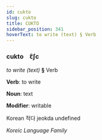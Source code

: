 ```yaml
---
id: cukto
slug: cukto
title: CUKTO
sidebar_position: 341
hoverText: to write (text) § Verb
---
```


### cukto&emsp;<span kind="abugida">ꞇ̑ʃc</span>

*to write (text)* **§** Verb

**Verb**: to write

**Noun**: text

**Modifier**: writable

Korean 적다 jeokda undefined

*Koreic Language Family*